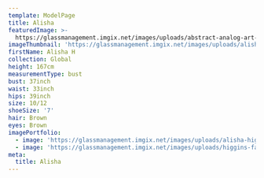 ```yaml
---
template: ModelPage
title: Alisha
featuredImage: >-
  https://glassmanagement.imgix.net/images/uploads/abstract-analog-art-390089.jpg
imageThumbnail: 'https://glassmanagement.imgix.net/images/uploads/alisha-higgins-35.jpg'
firstName: Alisha H
collection: Global
height: 167cm
measurementType: bust
bust: 37inch
waist: 33inch
hips: 39inch
size: 10/12
shoeSize: '7'
hair: Brown
eyes: Brown
imagePortfolio:
  - image: 'https://glassmanagement.imgix.net/images/uploads/alisha-higgins-35.jpg'
  - image: 'https://glassmanagement.imgix.net/images/uploads/higgins-family.jpg'
meta:
  title: Alisha
---
```


